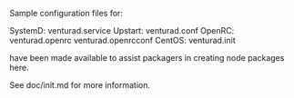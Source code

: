Sample configuration files for:

SystemD: venturad.service
Upstart: venturad.conf
OpenRC:  venturad.openrc
         venturad.openrcconf
CentOS:  venturad.init

have been made available to assist packagers in creating node packages here.

See doc/init.md for more information.
